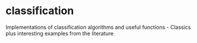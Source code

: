 # classification
Implementations of classification algorithms and useful functions - Classics plus interesting examples from the literature
